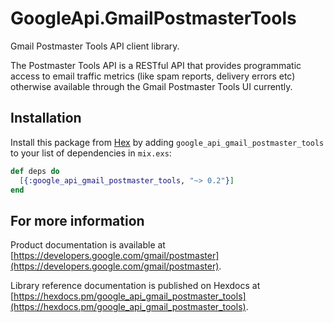 # GoogleApi.GmailPostmasterTools

Gmail Postmaster Tools API client library.

The Postmaster Tools API is a RESTful API that provides programmatic access to email traffic metrics (like spam reports, delivery errors etc) otherwise available through the Gmail Postmaster Tools UI currently.

## Installation

Install this package from [Hex](https://hex.pm) by adding
`google_api_gmail_postmaster_tools` to your list of dependencies in `mix.exs`:

```elixir
def deps do
  [{:google_api_gmail_postmaster_tools, "~> 0.2"}]
end
```

## For more information

Product documentation is available at [https://developers.google.com/gmail/postmaster](https://developers.google.com/gmail/postmaster).

Library reference documentation is published on Hexdocs at
[https://hexdocs.pm/google_api_gmail_postmaster_tools](https://hexdocs.pm/google_api_gmail_postmaster_tools).
